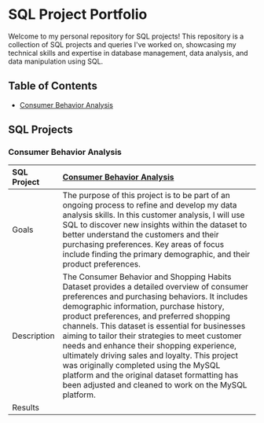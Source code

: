 # SQL Project Portfolio

Welcome to my personal repository for SQL projects! This repository is a collection of SQL projects and queries I've worked on, showcasing my technical skills and expertise in database management, data analysis, and data manipulation using SQL.

## Table of Contents
- [Consumer Behavior Analysis](#consumer-behavior-analysis)

## SQL Projects

### Consumer Behavior Analysis

| SQL Project | [Consumer Behavior Analysis](https://github.com/jasondo-da/SQL_Portfolio/tree/main/customer_analysis) |
| :------------- | :------------ |
| Goals | The purpose of this project is to be part of an ongoing process to refine and develop my data analysis skills. In this customer analysis, I will use SQL to discover new insights within the dataset to better understand the customers and their purchasing preferences. Key areas of focus include finding the primary demographic, and their product preferences. |
| Description | The Consumer Behavior and Shopping Habits Dataset provides a detailed overview of consumer preferences and purchasing behaviors. It includes demographic information, purchase history, product preferences, and preferred shopping channels. This dataset is essential for businesses aiming to tailor their strategies to meet customer needs and enhance their shopping experience, ultimately driving sales and loyalty. This project was originally completed using the MySQL platform and the original dataset formatting has been adjusted and cleaned to work on the MySQL platform. |
| Results |  |



